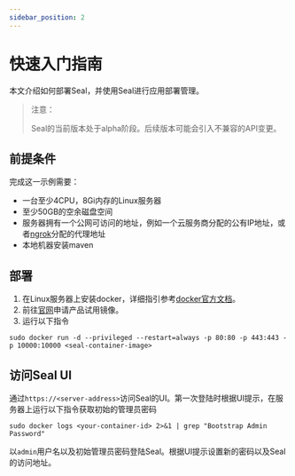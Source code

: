 ```yaml
---
sidebar_position: 2
---
```



# 快速入门指南

本文介绍如何部署Seal，并使用Seal进行应用部署管理。

> 注意：
> 
> Seal的当前版本处于alpha阶段。后续版本可能会引入不兼容的API变更。

## 前提条件

完成这一示例需要：
- 一台至少4CPU，8Gi内存的Linux服务器
- 至少50GB的空余磁盘空间
- 服务器拥有一个公网可访问的地址，例如一个云服务商分配的公有IP地址，或者[ngrok](https://ngrok.com/)分配的代理地址
- 本地机器安装maven

## 部署

1. 在Linux服务器上安装docker，详细指引参考[docker官方文档](https://docs.docker.com/)。
2. 前往[官网](https://seal.io/trial.html)申请产品试用镜像。
3. 运行以下指令
```shell
sudo docker run -d --privileged --restart=always -p 80:80 -p 443:443 -p 10000:10000 <seal-container-image>
```

## 访问Seal UI

通过`https://<server-address>`访问Seal的UI。第一次登陆时根据UI提示，在服务器上运行以下指令获取初始的管理员密码
```shell
sudo docker logs <your-container-id> 2>&1 | grep "Bootstrap Admin Password"
```

以`admin`用户名以及初始管理员密码登陆Seal。根据UI提示设置新的密码以及Seal的访问地址。
